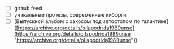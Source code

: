- [ ] github feed
- [ ] уникальные протезы, современные киборги
- [ ] [Выпускной альбом с закосом под автостопом по галактике]([https://archive.org/details/ollapodrida1989unse](https://archive.org/details/ollapodrida1989unse "https://archive.org/details/ollapodrida1989unse"))
